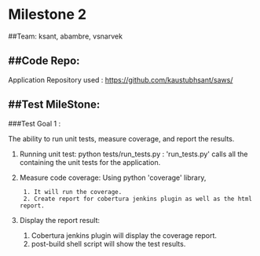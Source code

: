 # Milestone 2

##Team:
ksant, abambre, vsnarvek

##Code Repo:
--------------------------------------------------------------------------

Application Repository used :  https://github.com/kaustubhsant/saws/

##Test MileStone:
--------------------------------------------------------------------------

###Test Goal 1 :
    
The ability to run unit tests, measure coverage, and report the results.

1. Running unit test:
      python tests/run_tests.py   :  'run_tests.py' calls all the containing the unit tests for the application.

2. Measure code coverage:
      Using python 'coverage' library, 

        1. It will run the coverage.
        2. Create report for cobertura jenkins plugin as well as the html report.

3. Display the report result:
      1. Cobertura jenkins plugin will display the coverage report.
      2. post-build shell script will show the test results.

